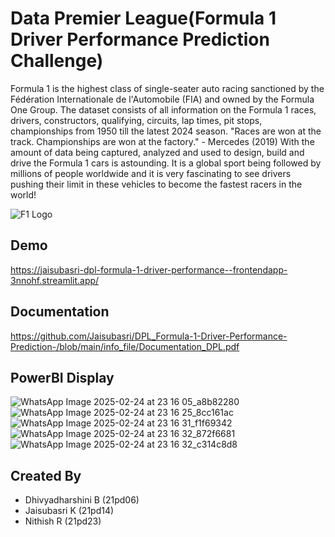 # Data Premier League(Formula 1 Driver Performance Prediction Challenge)

Formula 1  is the highest class of single-seater auto racing sanctioned by the Fédération Internationale de l'Automobile (FIA) and owned by the Formula One Group. 
      The dataset consists of all information on the Formula 1 races, drivers, constructors, qualifying, circuits, lap times, pit stops, championships from 1950 till the latest 2024 season.
"Races are won at the track. Championships are won at the factory." - Mercedes (2019)
With the amount of data being captured, analyzed and used to design, build and drive the Formula 1 cars is astounding. It is a global sport being followed by millions of people worldwide and it is very fascinating to see drivers pushing their limit in these vehicles to become the fastest racers in the world!




![F1 Logo](https://logos-world.net/wp-content/uploads/2023/12/F1-Logo.png)




## Demo

https://jaisubasri-dpl-formula-1-driver-performance--frontendapp-3nnohf.streamlit.app/

## Documentation

https://github.com/Jaisubasri/DPL_Formula-1-Driver-Performance-Prediction-/blob/main/info_file/Documentation_DPL.pdf


## PowerBI Display

![WhatsApp Image 2025-02-24 at 23 16 05_a8b82280](https://github.com/user-attachments/assets/a1d7a7f2-94c8-4286-ac5c-ef8eb0e9316d)
![WhatsApp Image 2025-02-24 at 23 16 25_8cc161ac](https://github.com/user-attachments/assets/04bf43ea-4a4f-4e9a-98cc-c1155e611172)
![WhatsApp Image 2025-02-24 at 23 16 31_f1f69342](https://github.com/user-attachments/assets/532c91bd-7a21-4fa4-af21-76126e185cce)
![WhatsApp Image 2025-02-24 at 23 16 32_872f6681](https://github.com/user-attachments/assets/bc9fac00-50e4-4761-920e-c65e16a596b5)
![WhatsApp Image 2025-02-24 at 23 16 32_c314c8d8](https://github.com/user-attachments/assets/3ee5f14f-df82-4532-b277-e085c3618c4a)


## Created By

- Dhivyadharshini B (21pd06)
- Jaisubasri K (21pd14)
- Nithish R (21pd23)



